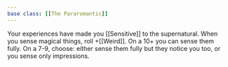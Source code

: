 ```yaml
---
base class: [[The Pararomantic]]
---
```

 Your experiences have made you [[Sensitive]] to the supernatural. When you sense magical things, roll +[[Weird]]. On a 10+ you can sense them fully. On a 7-9, choose: either sense them fully but they notice you too, or you sense only impressions.
